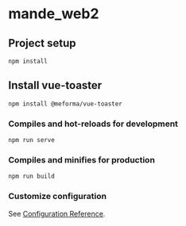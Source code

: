 # mande_web2

## Project setup
```
npm install
```

## Install vue-toaster
```
npm install @meforma/vue-toaster
```

### Compiles and hot-reloads for development
```
npm run serve
```

### Compiles and minifies for production
```
npm run build
```

### Customize configuration
See [Configuration Reference](https://cli.vuejs.org/config/).
